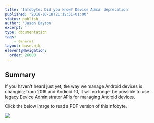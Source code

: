 ```yaml
---
title: 'Infobyte: Did you know? Device Admin deprecation'
published: '2018-10-18T21:19:51+01:00'
status: publish
author: 'Jason Bayton'
excerpt: ''
type: documentation
tags: 
    - General
layout: base.njk
eleventyNavigation:
  order: 26000
---
```

Summary
-------

If you haven’t heard just yet, the way we manage Android devices is changing; from 2019 and Android 10, it will no longer be possible to use legacy Device Administrator APIs for managing Android devices.

Click the below image to read a PDF version of this infobyte.

[![](https://cdn.bayton.org/uploads/2018/10/Did-you-know_-Infobyte-DADEP.png)](https://cdn.bayton.org/download/doc/ae-general/infobytes/DYK_DADEP.pdf)